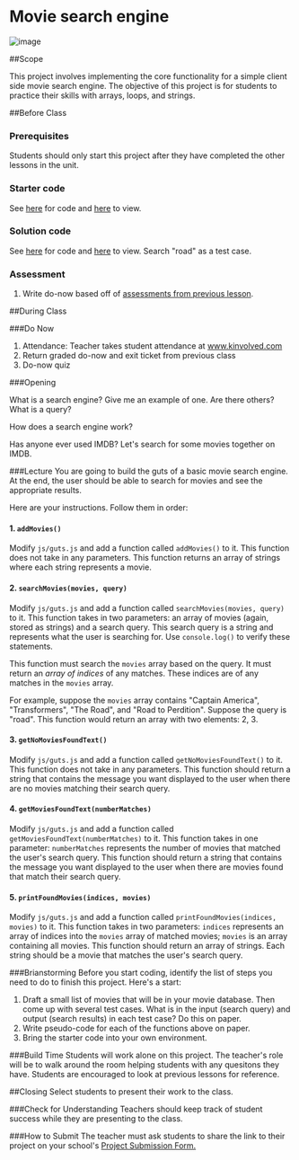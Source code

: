 # Movie search engine

![image](http://i.imgur.com/HuUsZQy.jpg)

##Scope

This project involves implementing the core functionality for a simple client side movie search engine. The objective of this project is for students to practice their skills with arrays, loops, and strings.
 
##Before Class

### Prerequisites
Students should only start this project after they have completed the other lessons in the unit.

### Starter code

See [here](starter_code/) for code and [here](https://rawgit.com/ScriptEdcurriculum/curriculum/master/units/7-array-loop/lessons/3-project/starter_code/index.html) to view.

### Solution code

See [here](solution_code/) for code and [here](https://rawgit.com/ScriptEdcurriculum/curriculum/master/units/7-array-loop/lessons/3-project/solution_code/index.html) to view. Search "road" as a test case.

### Assessment

1. Write do-now based off of [assessments from previous lesson](../../../7-array-loop/lessons/2-loop/assessments/).

##During Class

###Do Now

1. Attendance: Teacher takes student attendance at www.kinvolved.com
2. Return graded do-now and exit ticket from previous class
3. Do-now quiz

###Opening

What is a search engine? Give me an example of one. Are there others? What is a query?

How does a search engine work?

Has anyone ever used IMDB? Let's search for some movies together on IMDB. 

###Lecture
You are going to build the guts of a basic movie search engine. At the end, the user should be able to search for movies and see the appropriate results. 

Here are your instructions. Follow them in order:

#### 1. `addMovies()`

Modify `js/guts.js` and add a function called `addMovies()` to it. This function does not take in any parameters. This function returns an array of strings where each string represents a movie.

#### 2. `searchMovies(movies, query)`

Modify `js/guts.js` and add a function called `searchMovies(movies, query)` to it. This function takes in two parameters: an array of movies (again, stored as strings) and a search query. This search query is a string and represents what the user is searching for. Use `console.log()` to verify these statements.

This function must search the `movies` array based on the query. It must return an *array of indices* of any matches. These indices are of any matches in the `movies` array.

For example, suppose the `movies` array contains "Captain America", "Transformers", "The Road", and "Road to Perdition". Suppose the query is "road". This function would return an array with two elements: 2, 3.

#### 3. `getNoMoviesFoundText()`

Modify `js/guts.js` and add a function called `getNoMoviesFoundText()` to it. This function does not take in any parameters. This function should return a string that contains the message you want displayed to the user when there are no movies matching their search query.

#### 4. `getMoviesFoundText(numberMatches)`

Modify `js/guts.js` and add a function called `getMoviesFoundText(numberMatches)` to it. This function takes in one parameter: `numberMatches` represents the number of movies that matched the user's search query. This function should return a string that contains the message you want displayed to the user when there are movies found that match their search query.

#### 5. `printFoundMovies(indices, movies)`

Modify `js/guts.js` and add a function called `printFoundMovies(indices, movies)` to it. This function takes in two parameters: `indices` represents an array of indices into the `movies` array of matched movies; `movies` is an array containing all movies. This function should return an array of strings. Each string should be a movie that matches the user's search query.

###Brianstorming
Before you start coding, identify the list of steps you need to do to finish this project. Here's a start:

1. Draft a small list of movies that will be in your movie database. Then come up with several test cases. What is in the input (search query) and output (search results) in each test case? Do this on paper.
2. Write pseudo-code for each of the functions above on paper.
3. Bring the starter code into your own environment.

###Build Time
Students will work alone on this project. The teacher's role will be to walk around the room helping students with any quesitons they have. Students are encouraged to look at previous lessons for reference.

##Closing
Select students to present their work to the class.

###Check for Understanding
Teachers should keep track of student success while they are presenting to the class.

###How to Submit
The teacher must ask students to share the link to their project on your school's [Project Submission Form.](https://docs.google.com/a/scripted.org/spreadsheets/d/1kaVH9hmkDCbBul19583UMPxl6IJ3-4pHgBQ2BU6TKDk/edit#gid=0)
